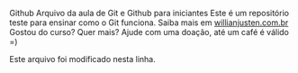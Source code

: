 Github
Arquivo da aula de Git e Github para iniciantes
Este é um repositório teste para ensinar como o Git funciona.
Saiba mais em [willianjusten.com.br](https://willianjusten.com.br)
Gostou do curso? Quer mais? Ajude com uma doação, até um café é válido =)

Este arquivo foi modificado nesta linha.